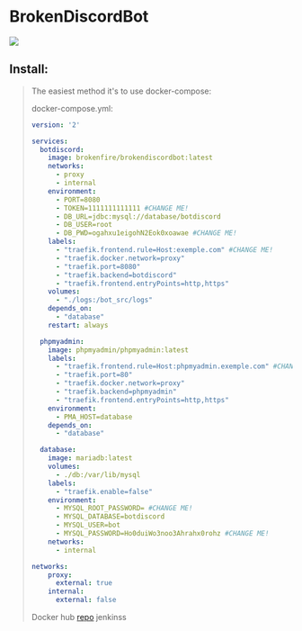 # BrokenDiscordBot
[![](https://dockerbuildbadges.quelltext.eu/status.svg?organization=brokenfire&repository=brokendiscordbot)](https://hub.docker.com/r/brokenfire/brokendiscordbot/)
## Install:
 
> The easiest method it's to use docker-compose:
> 
> docker-compose.yml:
> ```YAML
> version: '2'
> 
> services:
>   botdiscord:
>     image: brokenfire/brokendiscordbot:latest
>     networks:
>       - proxy
>       - internal
>     environment:
>       - PORT=8080
>       - TOKEN=1111111111111 #CHANGE ME!
>       - DB_URL=jdbc:mysql://database/botdiscord 
>       - DB_USER=root 
>       - DB_PWD=ogahxu1eigohN2Eok0xoawae #CHANGE ME!
>     labels:
>       - "traefik.frontend.rule=Host:exemple.com" #CHANGE ME!
>       - "traefik.docker.network=proxy"
>       - "traefik.port=8080"
>       - "traefik.backend=botdiscord"
>       - "traefik.frontend.entryPoints=http,https"
>     volumes:
>       - "./logs:/bot_src/logs"
>     depends_on:
>       - "database"
>     restart: always
> 
>   phpmyadmin:
>     image: phpmyadmin/phpmyadmin:latest
>     labels:
>       - "traefik.frontend.rule=Host:phpmyadmin.exemple.com" #CHANGE ME!
>       - "traefik.port=80"
>       - "traefik.docker.network=proxy"
>       - "traefik.backend=phpmyadmin"
>       - "traefik.frontend.entryPoints=http,https"
>     environment:
>       - PMA_HOST=database
>     depends_on:
>       - "database"
>
>   database:
>     image: mariadb:latest
>     volumes:
>       - ./db:/var/lib/mysql
>     labels:
>       - "traefik.enable=false"
>     environment:
>       - MYSQL_ROOT_PASSWORD= #CHANGE ME!
>       - MYSQL_DATABASE=botdiscord
>       - MYSQL_USER=bot
>       - MYSQL_PASSWORD=Ho0duiWo3noo3Ahrahx0rohz #CHANGE ME!
>     networks:
>       - internal
>
> networks:
>     proxy:
>       external: true
>     internal:
>       external: false
> ```
> Docker hub [repo](https://hub.docker.com/r/brokenfire/brokendiscordbot/) 
jenkinss
